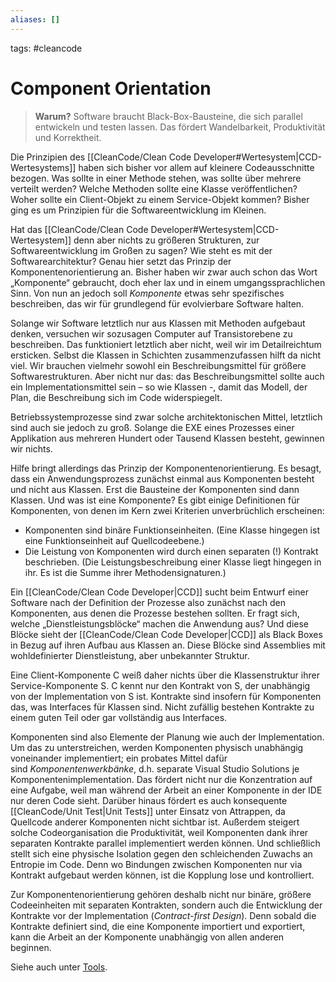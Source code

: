 ```yaml
---
aliases: []
---
```

tags: #cleancode 

# Component Orientation

>**Warum?**
>Software braucht Black-Box-Bausteine, die sich parallel entwickeln und testen lassen. Das fördert Wandelbarkeit, Produktivität und Korrektheit.

Die Prinzipien des [[CleanCode/Clean Code Developer#Wertesystem|CCD-Wertesystems]] haben sich bisher vor allem auf kleinere Codeausschnitte bezogen. Was sollte in einer Methode stehen, was sollte über mehrere verteilt werden? Welche Methoden sollte eine Klasse veröffentlichen? Woher sollte ein Client-Objekt zu einem Service-Objekt kommen? Bisher ging es um Prinzipien für die Softwareentwicklung im Kleinen.

Hat das [[CleanCode/Clean Code Developer#Wertesystem|CCD-Wertesystem]] denn aber nichts zu größeren Strukturen, zur Softwareentwicklung im Großen zu sagen? Wie steht es mit der Softwarearchitektur? Genau hier setzt das Prinzip der Komponentenorientierung an. Bisher haben wir zwar auch schon das Wort „Komponente“ gebraucht, doch eher lax und in einem umgangssprachlichen Sinn. Von nun an jedoch soll _Komponente_ etwas sehr spezifisches beschreiben, das wir für grundlegend für evolvierbare Software halten.

Solange wir Software letztlich nur aus Klassen mit Methoden aufgebaut denken, versuchen wir sozusagen Computer auf Transistorebene zu beschreiben. Das funktioniert letztlich aber nicht, weil wir im Detailreichtum ersticken. Selbst die Klassen in Schichten zusammenzufassen hilft da nicht viel. Wir brauchen vielmehr sowohl ein Beschreibungsmittel für größere Softwarestrukturen. Aber nicht nur das: das Beschreibungsmittel sollte auch ein Implementationsmittel sein – so wie Klassen -, damit das Modell, der Plan, die Beschreibung sich im Code widerspiegelt.

Betriebssystemprozesse sind zwar solche architektonischen Mittel, letztlich sind auch sie jedoch zu groß. Solange die EXE eines Prozesses einer Applikation aus mehreren Hundert oder Tausend Klassen besteht, gewinnen wir nichts.

Hilfe bringt allerdings das Prinzip der Komponentenorientierung. Es besagt, dass ein Anwendungsprozess zunächst einmal aus Komponenten besteht und nicht aus Klassen. Erst die Bausteine der Komponenten sind dann Klassen. Und was ist eine Komponente? Es gibt einige Definitionen für Komponenten, von denen im Kern zwei Kriterien unverbrüchlich erscheinen:

-   Komponenten sind binäre Funktionseinheiten. (Eine Klasse hingegen ist eine Funktionseinheit auf Quellcodeebene.)
-   Die Leistung von Komponenten wird durch einen separaten (!) Kontrakt beschrieben. (Die Leistungsbeschreibung einer Klasse liegt hingegen in ihr. Es ist die Summe ihrer Methodensignaturen.)

Ein [[CleanCode/Clean Code Developer|CCD]] sucht beim Entwurf einer Software nach der Definition der Prozesse also zunächst nach den Komponenten, aus denen die Prozesse bestehen sollten. Er fragt sich, welche „Dienstleistungsblöcke“ machen die Anwendung aus? Und diese Blöcke sieht der [[CleanCode/Clean Code Developer|CCD]] als Black Boxes in Bezug auf ihren Aufbau aus Klassen an. Diese Blöcke sind Assemblies mit wohldefinierter Dienstleistung, aber unbekannter Struktur.

Eine Client-Komponente C weiß daher nichts über die Klassenstruktur ihrer Service-Komponente S. C kennt nur den Kontrakt von S, der unabhängig von der Implementation von S ist. Kontrakte sind insofern für Komponenten das, was Interfaces für Klassen sind. Nicht zufällig bestehen Kontrakte zu einem guten Teil oder gar vollständig aus Interfaces.

Komponenten sind also Elemente der Planung wie auch der Implementation. Um das zu unterstreichen, werden Komponenten physisch unabhängig voneinander implementiert; ein probates Mittel dafür sind _Komponentenwerkbänke_, d.h. separate Visual Studio Solutions je Komponentenimplementation. Das fördert nicht nur die Konzentration auf eine Aufgabe, weil man während der Arbeit an einer Komponente in der IDE nur deren Code sieht. Darüber hinaus fördert es auch konsequente [[CleanCode/Unit Test|Unit Tests]] unter Einsatz von Attrappen, da Quellcode anderer Komponenten nicht sichtbar ist. Außerdem steigert solche Codeorganisation die Produktivität, weil Komponenten dank ihrer separaten Kontrakte parallel implementiert werden können. Und schließlich stellt sich eine physische Isolation gegen den schleichenden Zuwachs an Entropie im Code. Denn wo Bindungen zwischen Komponenten nur via Kontrakt aufgebaut werden können, ist die Kopplung lose und kontrolliert.

Zur Komponentenorientierung gehören deshalb nicht nur binäre, größere Codeeinheiten mit separaten Kontrakten, sondern auch die Entwicklung der Kontrakte vor der Implementation (_Contract-first Design_). Denn sobald die Kontrakte definiert sind, die eine Komponente importiert und exportiert, kann die Arbeit an der Komponente unabhängig von allen anderen beginnen.

Siehe auch unter [Tools](https://clean-code-developer.de/weitere-infos/werkzeuge/).